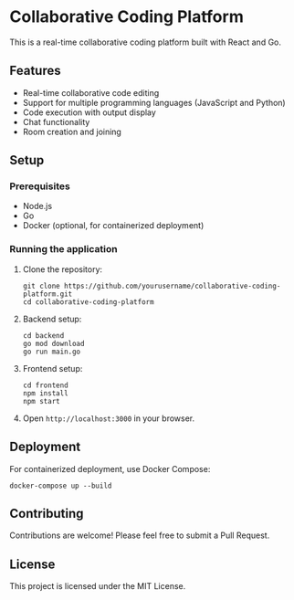 # Collaborative Coding Platform

This is a real-time collaborative coding platform built with React and Go.

## Features

- Real-time collaborative code editing
- Support for multiple programming languages (JavaScript and Python)
- Code execution with output display
- Chat functionality
- Room creation and joining

## Setup

### Prerequisites

- Node.js
- Go
- Docker (optional, for containerized deployment)

### Running the application

1. Clone the repository:
   ```
   git clone https://github.com/yourusername/collaborative-coding-platform.git
   cd collaborative-coding-platform
   ```

2. Backend setup:
   ```
   cd backend
   go mod download
   go run main.go
   ```

3. Frontend setup:
   ```
   cd frontend
   npm install
   npm start
   ```

4. Open `http://localhost:3000` in your browser.

## Deployment

For containerized deployment, use Docker Compose:

```
docker-compose up --build
```

## Contributing

Contributions are welcome! Please feel free to submit a Pull Request.

## License

This project is licensed under the MIT License.